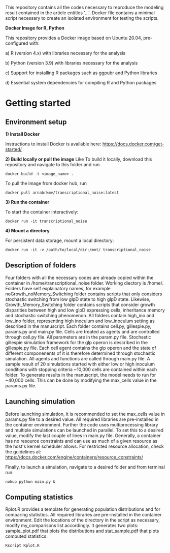 This repository contains all the codes necessary to reproduce the modeling result contained in the article entitles '...'. Docker file contains a minimal script necessary to create an isolated environment for testing the scripts.

**Docker Image for R, Python**

This repository provides a Docker image based on Ubuntu 20.04, pre-configured with:

a) R (version 4.x) with libraries necessary for the analysis
    
b) Python (version 3.9) with libraries necessary for the analysis
    
c) Support for installing R packages such as ggpubr and Python libraries
    
d) Essential system dependencies for compiling R and Python packages

# Getting started

## Environment setup

**1) Install Docker**

Instructions to install Docker is available here: https://docs.docker.com/get-started/

**2) Build locally or pull the image**
 Like
To build it locally, download this repository and navigate to this folder and run 

    docker build -t <image_name> .

To pull the image from docker hub, run

    docker pull arnabrkmv/transcriptional_noise:latest

**3) Run the container**

To start the container interactively:

    docker run -it transcriptional_noise

**4) Mount a directory**

For persistent data storage, mount a local directory:

    docker run -it -v /path/to/local/dir:/mnt/ transcriptional_noise

## Description of folders

Four folders with all the necessary codes are already copied within the container in /home/transcriptional_noise folder. Working diectory is /home/. Folders have self explainatory names, for example noGrowth_noMemory_Switching folder contains scripts that only considers stochastic switching from low glpD state to high glpD state. Likewise, Growth_Memory_Switching folder contains scripts that consider growth disparities between high and low glpD expressing cells, inheritance memory and stochastic switching phenomenon. All folders contain high_ino and low_ino folder, representing high inoculum and low_inoculum setting as described in the manuscript. Each folder contains cell.py, gillespie.py, params.py and main.py file. Cells are treated as agents and are controlled through cell.py file. All parameters are in the param.py file. Stochastic gillespie simulation framework for the glp operon is described in the gillespie.py file. Each cell agent contains the glp operon and the state of different componenents of it is therefore determined through stochastic simulation. All agents and functions are called through main.py file. A sample result of 20 simulations started with either low or high inoculum conditions with stopping criteria ~10,000 cells are contained within each folder. To generate results in the manuscript, the model needs to run for ~40,000 cells. This can be done by modifying the max_cells value in the params.py file. 

## Launching simulation

Before launching simulation, it is recommended to set the max_cells value in params.py file to a desired value. All required libraries are pre-installed in the container environment. Further the code uses multiprocessing library and multiple simulations can be launched in parallel. To set this to a desired value, modify the last couple of lines in main.py file. Generally, a container has no resource constraints and can use as much of a given resource as the host's kernel scheduler allows. For restricted resource allocation, check the guidelines at: https://docs.docker.com/engine/containers/resource_constraints/

Finally, to launch a simulation, navigate to a desired folder and from terminal run:

    nohup python main.py &

## Computing statistics

Rplot.R provides a template for generating population distributions and for comparing statistics. All required libraries are pre-installed in the container environment. Edit the locations of the directory in the script as necessary, modify my_comparisons list accordingly. It generates two plots: sample_plot.pdf that plots the distributions and stat_sample.pdf that plots computed statistics.  

    Rscript Rplot.R





